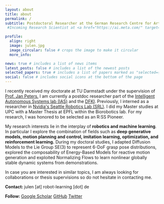 ```yaml
---
layout: about
title: about
permalink: /
subtitle: Postdoctoral Researcher at the German Research Centre for Artificial Intelligence (DFKI)
 #Incoming Research Scientist at <a href="https://ai.meta.com/" target="_blank" rel="noopener noreferrer">MetaAI</a> (Embodied AI team)

profile:
  align: right
  image: julen.jpg
  image_circular: false # crops the image to make it circular
  more_info:

news: true # includes a list of news items
latest_posts: false # includes a list of the newest posts
selected_papers: true # includes a list of papers marked as "selected={true}"
social: false # includes social icons at the bottom of the page
---
```


I recently received my doctorate at TU Darmstadt under the supervision of <a href="https://www.ias.informatik.tu-darmstadt.de/Member/JanPeters" target="_blank" rel="noopener noreferrer">Prof. Jan Peters.</a>
I am currently a postdoc researcher part of the <a href="https://www.ias.informatik.tu-darmstadt.de/" target='blank'>Intelligent Autonomous Systems lab (IAS)</a> and the <a href="https://www.dfki.de/en/web/" target="_blank" rel="noopener noreferrer">DFKI</a>.
Previously, I interned as a researcher in <a href="https://research.nvidia.com/labs/srl/" target='blank'>Nvidia's Seattle Robotics Lab (SRL)</a>.
I did my Master studies at UPC with a Master Thesis at EPFL within the Biorobotics lab.
For my research, I was honored to be selected as an R:SS Pioneer.

My research interests lie in the interplay of <strong>robotics and machine learning</strong>. In particular I explore the combination of fields such as <strong> deep generative models, motion planning and control, imitation learning, optimization, and reinforcement learning.</strong>
During my doctoral studies, I adapted Diffusion Models to the Lie Group SE(3) to represent 6-DoF grasp pose distributions, explored the composability of Energy-Based Models for reactive motion generation and exploited Normalizing Flows to learn nonlinear globally stable dynamic systems from demonstrations.


In case you are interested in similar topics, I am always looking for collaborations or thesis supervisions so do not hesitate in contacting me.


<strong>Contact: </strong> julen [at] robot-learning [dot] de

<strong>Follow: </strong>
<a href="https://scholar.google.com/citations?user=lx5qencAAAAJ&hl" target="_blank" title="Google Scholar" rel="noopener noreferrer"><i class="ai ai-google-scholar"></i> Google Scholar</a>
<a href="https://github.com/TheCamusean" target="_blank" title="GitHub" rel="noopener noreferrer"><i class="fab fa-github"></i> GitHub</a>
<a href="https://twitter.com/theCamusean" target="_blank" title="Twitter" rel="noopener noreferrer"><i class="fab fa-twitter"></i> Twitter</a>  
